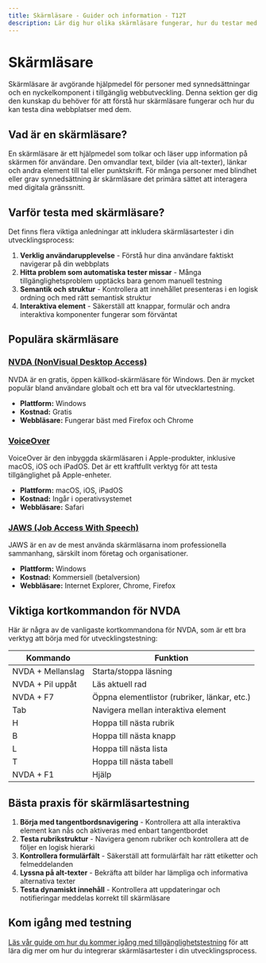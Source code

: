 ```yaml
---
title: Skärmläsare - Guider och information - T12T
description: Lär dig hur olika skärmläsare fungerar, hur du testar med dem, och viktiga kortkommandon för tillgänglighetsutvärdering.
---
```


# Skärmläsare

Skärmläsare är avgörande hjälpmedel för personer med synnedsättningar och en nyckelkomponent i tillgänglig webbutveckling. Denna sektion ger dig den kunskap du behöver för att förstå hur skärmläsare fungerar och hur du kan testa dina webbplatser med dem.

## Vad är en skärmläsare?

En skärmläsare är ett hjälpmedel som tolkar och läser upp information på skärmen för användare. Den omvandlar text, bilder (via alt-texter), länkar och andra element till tal eller punktskrift. För många personer med blindhet eller grav synnedsättning är skärmläsare det primära sättet att interagera med digitala gränssnitt.

## Varför testa med skärmläsare?

Det finns flera viktiga anledningar att inkludera skärmläsartester i din utvecklingsprocess:

1. **Verklig användarupplevelse** - Förstå hur dina användare faktiskt navigerar på din webbplats
2. **Hitta problem som automatiska tester missar** - Många tillgänglighetsproblem upptäcks bara genom manuell testning
3. **Semantik och struktur** - Kontrollera att innehållet presenteras i en logisk ordning och med rätt semantisk struktur
4. **Interaktiva element** - Säkerställ att knappar, formulär och andra interaktiva komponenter fungerar som förväntat

## Populära skärmläsare

### [NVDA (NonVisual Desktop Access)](/skärmläsare/nvda)

NVDA är en gratis, öppen källkod-skärmläsare för Windows. Den är mycket populär bland användare globalt och ett bra val för utvecklartestning.

- **Plattform:** Windows
- **Kostnad:** Gratis
- **Webbläsare:** Fungerar bäst med Firefox och Chrome

### [VoiceOver](/skärmläsare/voiceover)

VoiceOver är den inbyggda skärmläsaren i Apple-produkter, inklusive macOS, iOS och iPadOS. Det är ett kraftfullt verktyg för att testa tillgänglighet på Apple-enheter.

- **Plattform:** macOS, iOS, iPadOS
- **Kostnad:** Ingår i operativsystemet
- **Webbläsare:** Safari

### [JAWS (Job Access With Speech)](/skärmläsare/jaws)

JAWS är en av de mest använda skärmläsarna inom professionella sammanhang, särskilt inom företag och organisationer.

- **Plattform:** Windows
- **Kostnad:** Kommersiell (betalversion)
- **Webbläsare:** Internet Explorer, Chrome, Firefox

## Viktiga kortkommandon för NVDA

Här är några av de vanligaste kortkommandona för NVDA, som är ett bra verktyg att börja med för utvecklingstestning:

| Kommando | Funktion |
|----------|----------|
| NVDA + Mellanslag | Starta/stoppa läsning |
| NVDA + Pil uppåt | Läs aktuell rad |
| NVDA + F7 | Öppna elementlistor (rubriker, länkar, etc.) |
| Tab | Navigera mellan interaktiva element |
| H | Hoppa till nästa rubrik |
| B | Hoppa till nästa knapp |
| L | Hoppa till nästa lista |
| T | Hoppa till nästa tabell |
| NVDA + F1 | Hjälp |

## Bästa praxis för skärmläsartestning

1. **Börja med tangentbordsnavigering** - Kontrollera att alla interaktiva element kan nås och aktiveras med enbart tangentbordet
2. **Testa rubrikstruktur** - Navigera genom rubriker och kontrollera att de följer en logisk hierarki
3. **Kontrollera formulärfält** - Säkerställ att formulärfält har rätt etiketter och felmeddelanden
4. **Lyssna på alt-texter** - Bekräfta att bilder har lämpliga och informativa alternativa texter
5. **Testa dynamiskt innehåll** - Kontrollera att uppdateringar och notifieringar meddelas korrekt till skärmläsare

## Kom igång med testning

[Läs vår guide om hur du kommer igång med tillgänglighetstestning](/testning) för att lära dig mer om hur du integrerar skärmläsartester i din utvecklingsprocess.